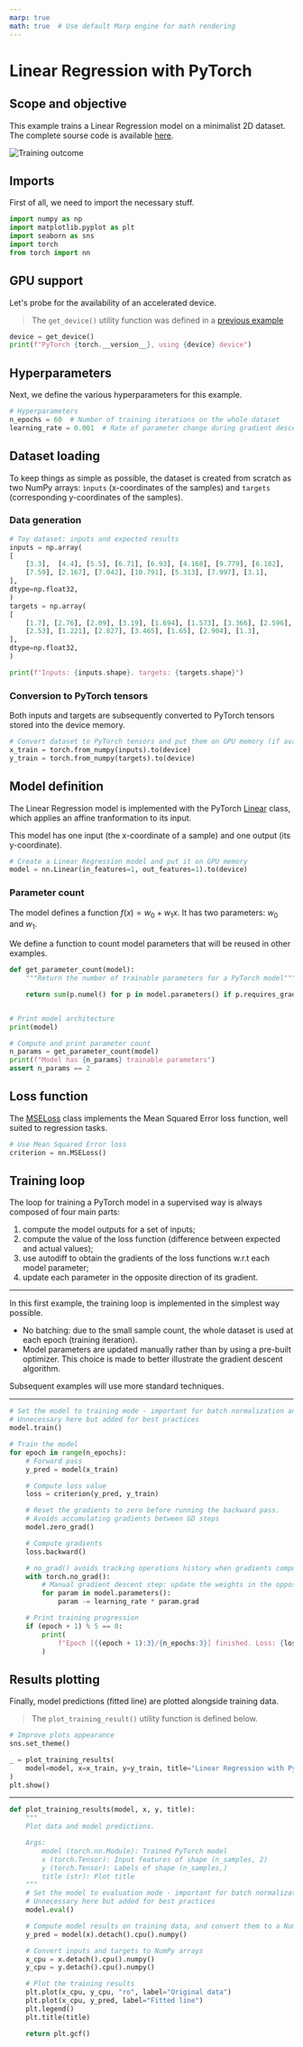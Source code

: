 ```yaml
---
marp: true
math: true  # Use default Marp engine for math rendering
---
```


<!-- Apply header and footer to first slide only -->
<!-- _header: "[![Bordeaux INP logo](../../images/ensc_logo.jpg)](https://ensc.bordeaux-inp.fr)" -->
<!-- _footer: "[Baptiste Pesquet](https://www.bpesquet.fr)" -->
<!-- headingDivider: 3 -->

# Linear Regression with PyTorch

<!-- Show pagination, starting with second slide -->
<!-- paginate: true -->

## Scope and objective

This example trains a Linear Regression model on a minimalist 2D dataset. The complete sourse code is available [here](test_linear_regression.py).

![Training outcome](images/linear_regression.png)

## Imports

First of all, we need to import the necessary stuff.

```python
import numpy as np
import matplotlib.pyplot as plt
import seaborn as sns
import torch
from torch import nn
```

## GPU support

Let's probe for the availability of an accelerated device.

> The `get_device()` utility function was defined in a [previous example](../fundamentals/README.md#gpu-support)

```python
device = get_device()
print(f"PyTorch {torch.__version__}, using {device} device")
```

## Hyperparameters

Next, we define the various hyperparameters for this example.

```python
# Hyperparameters
n_epochs = 60  # Number of training iterations on the whole dataset
learning_rate = 0.001  # Rate of parameter change during gradient descent
```

## Dataset loading

To keep things as simple as possible, the dataset is created from scratch as two NumPy arrays: `ìnputs` (x-coordinates of the samples) and `targets` (corresponding y-coordinates of the samples).

### Data generation

```python
# Toy dataset: inputs and expected results
inputs = np.array(
[
    [3.3],  [4.4], [5.5], [6.71], [6.93], [4.168], [9.779], [6.182],
    [7.59], [2.167], [7.042], [10.791], [5.313], [7.997], [3.1],
],
dtype=np.float32,
)
targets = np.array(
[
    [1.7], [2.76], [2.09], [3.19], [1.694], [1.573], [3.366], [2.596],
    [2.53], [1.221], [2.827], [3.465], [1.65], [2.904], [1.3],
],
dtype=np.float32,
)

print(f"Inputs: {inputs.shape}. targets: {targets.shape}")
```

### Conversion to PyTorch tensors

Both inputs and targets are subsequently converted to PyTorch tensors stored into the device memory.

```python
# Convert dataset to PyTorch tensors and put them on GPU memory (if available)
x_train = torch.from_numpy(inputs).to(device)
y_train = torch.from_numpy(targets).to(device)
```

## Model definition

The Linear Regression model is implemented with the PyTorch [Linear](https://pytorch.org/docs/stable/generated/torch.nn.Linear.html) class, which applies an affine tranformation to its input.

This model has one input (the x-coordinate of a sample) and one output (its y-coordinate).

```python
# Create a Linear Regression model and put it on GPU memory
model = nn.Linear(in_features=1, out_features=1).to(device)
```

### Parameter count

The model defines a function $f(x) = w_0 + w_1 x$. It has two parameters: $w_0$ and $w_1$.

We define a function to count model parameters that will be reused in other examples.

```python
def get_parameter_count(model):
    """Return the number of trainable parameters for a PyTorch model"""

    return sum(p.numel() for p in model.parameters() if p.requires_grad)


# Print model architecture
print(model)

# Compute and print parameter count
n_params = get_parameter_count(model)
print(f"Model has {n_params} trainable parameters")
assert n_params == 2
```

## Loss function

The [MSELoss](https://pytorch.org/docs/stable/generated/torch.nn.MSELoss.html) class implements the Mean Squared Error loss function, well suited to regression tasks.

```python
# Use Mean Squared Error loss
criterion = nn.MSELoss()
```

## Training loop

The loop for training a PyTorch model in a supervised way is always composed of four main parts:

1. compute the model outputs for a set of inputs;
2. compute the value of the loss function (difference between expected and actual values);
3. use autodiff to obtain the gradients of the loss functions w.r.t each model parameter;
4. update each parameter in the opposite direction of its gradient.

---

In this first example, the training loop is implemented in the simplest way possible.

- No batching: due to the small sample count, the whole dataset is used at each epoch (training iteration).
- Model parameters are updated manually rather than by using a pre-built optimizer. This choice is made to better illustrate the gradient descent algorithm.

Subsequent examples will use more standard techniques.

---

```python
# Set the model to training mode - important for batch normalization and dropout layers.
# Unnecessary here but added for best practices
model.train()

# Train the model
for epoch in range(n_epochs):
    # Forward pass
    y_pred = model(x_train)

    # Compute loss value
    loss = criterion(y_pred, y_train)

    # Reset the gradients to zero before running the backward pass.
    # Avoids accumulating gradients between GD steps
    model.zero_grad()

    # Compute gradients
    loss.backward()

    # no_grad() avoids tracking operations history when gradients computation is not needed
    with torch.no_grad():
        # Manual gradient descent step: update the weights in the opposite direction of their gradient
        for param in model.parameters():
            param -= learning_rate * param.grad

    # Print training progression
    if (epoch + 1) % 5 == 0:
        print(
            f"Epoch [{(epoch + 1):3}/{n_epochs:3}] finished. Loss: {loss.item():.5f}"
        )
```

## Results plotting

Finally, model predictions (fitted line) are plotted alongside training data.

> The `plot_training_result()` utility function is defined below.

```python
# Improve plots appearance
sns.set_theme()

_ = plot_training_results(
    model=model, x=x_train, y=y_train, title="Linear Regression with PyTorch"
)
plt.show()
```

---

```python
def plot_training_results(model, x, y, title):
    """
    Plot data and model predictions.

    Args:
        model (torch.nn.Module): Trained PyTorch model
        x (torch.Tensor): Input features of shape (n_samples, 2)
        y (torch.Tensor): Labels of shape (n_samples,)
        title (str): Plot title
    """
    # Set the model to evaluation mode - important for batch normalization and dropout layers.
    # Unnecessary here but added for best practices
    model.eval()

    # Compute model results on training data, and convert them to a NumPy array
    y_pred = model(x).detach().cpu().numpy()

    # Convert inputs and targets to NumPy arrays
    x_cpu = x.detach().cpu().numpy()
    y_cpu = y.detach().cpu().numpy()

    # Plot the training results
    plt.plot(x_cpu, y_cpu, "ro", label="Original data")
    plt.plot(x_cpu, y_pred, label="Fitted line")
    plt.legend()
    plt.title(title)

    return plt.gcf()
```

